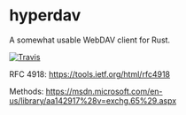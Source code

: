 # hyperdav

A somewhat usable WebDAV client for Rust.

[![Travis](https://img.shields.io/travis/jgillich/hyperdav.svg?style=flat-square)](https://travis-ci.org/jgillich/hyperdav)

RFC 4918: https://tools.ietf.org/html/rfc4918

Methods: https://msdn.microsoft.com/en-us/library/aa142917%28v=exchg.65%29.aspx

